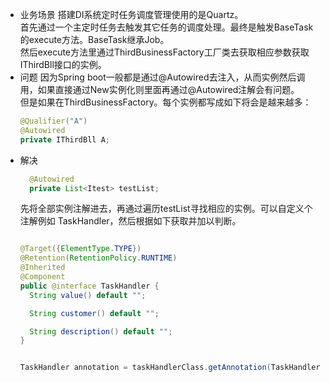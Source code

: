 * 业务场景
    搭建DI系统定时任务调度管理使用的是Quartz。<br>
    首先通过一个主定时任务去触发其它任务的调度处理。最终是触发BaseTask的execute方法。BaseTask继承Job。<br>
    然后execute方法里通过ThirdBusinessFactory工厂类去获取相应参数获取IThirdBll接口的实例。
* 问题
    因为Spring boot一般都是通过@Autowired去注入，从而实例然后调用，如果直接通过New实例化则里面再通过@Autowired注解会有问题。<br>
    但是如果在ThirdBusinessFactory。每个实例都写成如下将会是越来越多：
    ```java
    @Qualifier("A")
    @Autowired
    private IThirdBll A;
    ```
* 解决
    ```java
      @Autowired
      private List<Itest> testList;
    ```
    先将全部实例注解进去，再通过遍历testList寻找相应的实例。可以自定义个注解例如 TaskHandler，然后根据如下获取并加以判断。
    ```java
    
    @Target({ElementType.TYPE})
    @Retention(RetentionPolicy.RUNTIME)
    @Inherited
    @Component
    public @interface TaskHandler {
      String value() default "";
    
      String customer() default "";
    
      String description() default "";
    }


    TaskHandler annotation = taskHandlerClass.getAnnotation(TaskHandler.class)
    ```

